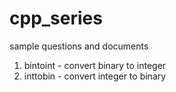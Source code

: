 # cpp_series
sample questions and documents
1. bintoint - convert binary to integer
2. inttobin - convert integer to binary
